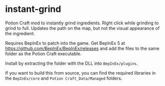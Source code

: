 # instant-grind

Potion Craft mod to instantly grind ingredients. Right click while grinding to grind to full. Updates the path on the map, but not the visual appearance of the ingredient.

Requires BepInEx to patch into the game. Get BepInEx 5 at https://github.com/BepInEx/BepInEx/releases and add the files to the same folder as the Potion Craft executable.

Install by extracting the folder with the DLL into `BepInEx/plugins`.

If you want to build this from source, you can find the required libraries in the `BepInEx/core` and `Potion Craft_Data/Managed` folders.
